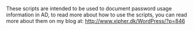 These scripts are intended to be used to document password usage information in AD, to read more about how to use the scripts, you can read more about them on my blog at: http://www.xipher.dk/WordPress/?p=846